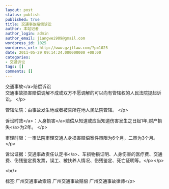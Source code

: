 ```yaml
---
layout: post
status: publish
published: true
title: 交通事故赔偿诉讼
author: 本站记者
author_login: admin
author_email: jiangwei909@gmail.com
wordpress_id: 1025
wordpress_url: http://www.gzjtlaw.com/?p=1025
date: 2011-05-29 09:14:24.000000000 +08:00
categories:
- 交通诉讼
tags: []
comments: []
---
```

<p><p><p><a>交通事故<&#47;a>赔偿诉讼<br>交通事故损害赔偿调解不成或双方不愿调解的可以向有管辖权的人民法院提起诉讼。 <&#47;p><p> 管辖法院：由事故发生地或者被告所在地人民法院管辖。 <&#47;p><p> <a>诉讼时效<&#47;a>：<a>人身损害<&#47;a>赔偿从知道或应当知道伤害发生之日起1年,财产<a>损失<&#47;a>为2年。 <&#47;p><p> 审理时限：一审法院审理交通人身损害赔偿案件审限为6个月，二审为3个月。<&#47;p><p> 诉讼证据：<a>交通事故责任认定书<&#47;a>、车损物损证明、人身伤害的医疗费、交通费、伤残鉴定费发票，误工、被扶养人情况、伤残鉴定、死亡证明等。<&#47;p><&#47;p><br&#47;><p>标签:广州交通事故索赔 广州交通事故赔偿 广州交通事故律师<&#47;p>
